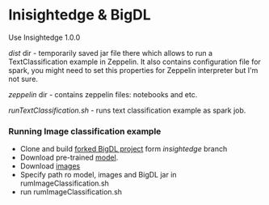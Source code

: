# Inisightedge & BigDL

Use Insightedge 1.0.0

*dist* dir - temporarily saved jar file there which allows to run a TextClassification example in Zeppelin. It also contains configuration file for spark, you might need to set this properties for Zeppelin interpreter but I'm not sure.

*zeppelin* dir - contains zeppelin files: notebooks and etc.

*runTextClassification.sh* - runs text classification example as spark job. 


### Running Image classification example

* Clone and build [forked BigDL project](https://github.com/dgur1n/BigDL/tree/insightedge) form *insightedge* branch
* Download pre-trained [model](https://d2j0dndfm35trm.cloudfront.net/resnet-18.t7).
* Download [images](https://drive.google.com/a/gigaspaces.com/file/d/0BwNPwv-ltyVHMGVTbzNrOXRtTnM/view?usp=sharing)
* Specify path ro model, images and BigDL jar in rumImageClassification.sh
* run rumImageClassification.sh